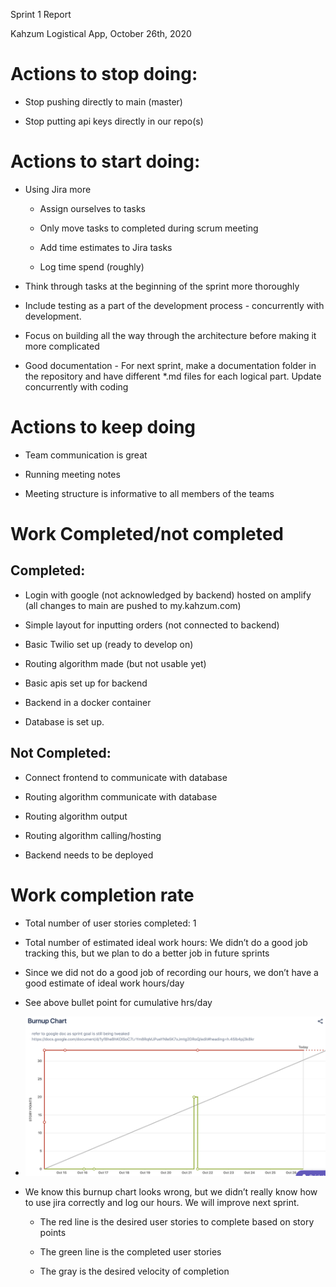 Sprint 1 Report

Kahzum Logistical App, October 26th, 2020

# Actions to stop doing:

- Stop pushing directly to main (master)

- Stop putting api keys directly in our repo(s)

# Actions to start doing:

- Using Jira more

  - Assign ourselves to tasks

  - Only move tasks to completed during scrum meeting

  - Add time estimates to Jira tasks

  - Log time spend (roughly)

- Think through tasks at the beginning of the sprint more thoroughly

- Include testing as a part of the development process - concurrently with development.

- Focus on building all the way through the architecture before making it more complicated

- Good documentation - For next sprint, make a documentation folder in the repository and have different \*.md files for each logical part. Update concurrently with coding

# Actions to keep doing

- Team communication is great

- Running meeting notes

- Meeting structure is informative to all members of the teams

# Work Completed/not completed

## Completed:

- Login with google (not acknowledged by backend) hosted on amplify (all changes to main are pushed to my.kahzum.com)

- Simple layout for inputting orders (not connected to backend)

- Basic Twilio set up (ready to develop on)

- Routing algorithm made (but not usable yet)

- Basic apis set up for backend

- Backend in a docker container

- Database is set up.

## Not Completed:

- Connect frontend to communicate with database

- Routing algorithm communicate with database

- Routing algorithm output

- Routing algorithm calling/hosting

- Backend needs to be deployed

# Work completion rate

- Total number of user stories completed: 1

- Total number of estimated ideal work hours: We didn’t do a good job tracking this, but we plan to do a better job in future sprints

- Since we did not do a good job of recording our hours, we don’t have a good estimate of ideal work hours/day

- See above bullet point for cumulative hrs/day

- ![image alt text](burnup-1.png)

- We know this burnup chart looks wrong, but we didn’t really know how to use jira correctly and log our hours. We will improve next sprint.

  - The red line is the desired user stories to complete based on story points

  - The green line is the completed user stories

  - The gray is the desired velocity of completion

